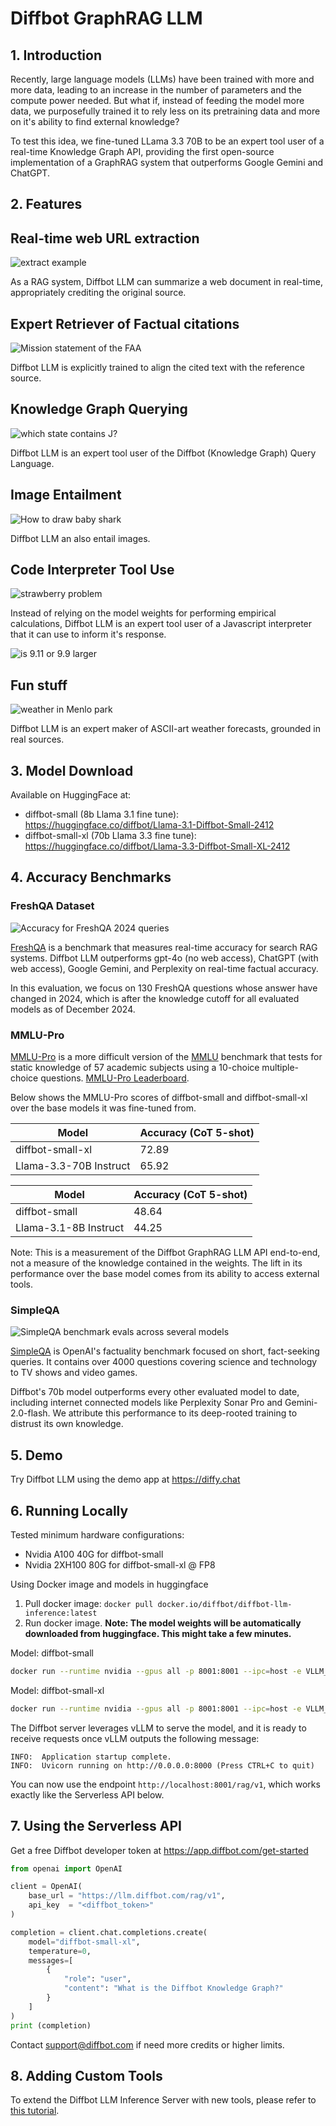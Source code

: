 # Diffbot GraphRAG LLM

## 1. Introduction

Recently, large language models (LLMs) have been trained with more and more data, leading to an increase in the number of parameters and the compute power needed. But what if, instead of feeding the model more data, we purposefully trained it to rely less on its pretraining data and more on it's ability to find external knowledge?

To test this idea, we fine-tuned LLama 3.3 70B to be an expert tool user of a real-time Knowledge Graph API, providing the first open-source implementation of a GraphRAG system that outperforms Google Gemini and ChatGPT. 

## 2. Features

## Real-time web URL extraction

![extract example](./static/extract.webp)

As a RAG system, Diffbot LLM can summarize a web document in real-time, appropriately crediting the original source.

## Expert Retriever of Factual citations

![Mission statement of the FAA](./static/faa.webp)

Diffbot LLM is explicitly trained to align the cited text with the reference source. 

## Knowledge Graph Querying

![which state contains J?](./static/newjersey.webp)

 Diffbot LLM is an expert tool user of the Diffbot (Knowledge Graph) Query Language.

## Image Entailment
 
![How to draw baby shark](./static/babyshark.webp)

 Diffbot LLM an also entail images. 

## Code Interpreter Tool Use

![strawberry problem](./static/strawberry.webp)


Instead of relying on the model weights for performing empirical calculations, Diffbot LLM is an expert tool user of a Javascript interpreter that it can use to inform it's response.

![is 9.11 or 9.9 larger](./static/math.webp)

## Fun stuff

![weather in Menlo park](./static/weather.webp)

Diffbot LLM is an expert maker of ASCII-art weather forecasts, grounded in real sources.

## 3. Model Download

Available on HuggingFace at:
 * diffbot-small (8b Llama 3.1 fine tune): https://huggingface.co/diffbot/Llama-3.1-Diffbot-Small-2412
 * diffbot-small-xl (70b Llama 3.3 fine tune): https://huggingface.co/diffbot/Llama-3.3-Diffbot-Small-XL-2412

## 4. Accuracy Benchmarks

### FreshQA Dataset

![Accuracy for FreshQA 2024 queries](./static/freshqa.png)

[FreshQA](https://arxiv.org/abs/2310.03214) is a benchmark that measures real-time accuracy for search RAG systems.  Diffbot LLM outperforms gpt-4o (no web access), ChatGPT (with web access), Google Gemini, and Perplexity on real-time factual accuracy. 

In this evaluation, we focus on 130 FreshQA questions whose answer have changed in 2024, which is after the knowledge
cutoff for all evaluated models as of December 2024.

### MMLU-Pro

[MMLU-Pro](https://arxiv.org/abs/2406.01574) is a more difficult version of the [MMLU](https://arxiv.org/abs/2009.03300) benchmark that tests for static knowledge of 57 academic subjects using a 10-choice multiple-choice questions. [MMLU-Pro Leaderboard](https://huggingface.co/spaces/TIGER-Lab/MMLU-Pro).

Below shows the MMLU-Pro scores of diffbot-small and diffbot-small-xl over the base models it was fine-tuned from.

| Model | Accuracy (CoT 5-shot) |
| ----- | ----------------- |
| diffbot-small-xl | 72.89  |
| Llama-3.3-70B Instruct | 65.92 |

| Model | Accuracy (CoT 5-shot) |
| ----- | ----------------- |
| diffbot-small | 48.64 |
| Llama-3.1-8B Instruct | 44.25 |

Note: This is a measurement of the Diffbot GraphRAG LLM API end-to-end, not a measure of the knowledge contained in the weights. The lift in its performance over the base model comes from its ability to access external tools.

### SimpleQA

![SimpleQA benchmark evals across several models](./static/simpleqa.png)

[SimpleQA](https://openai.com/index/introducing-simpleqa/) is OpenAI's factuality benchmark focused on short, fact-seeking queries. It contains over 4000 questions covering science and technology to TV shows and video games.

Diffbot's 70b model outperforms every other evaluated model to date, including internet connected models like Perplexity Sonar Pro and Gemini-2.0-flash. We attribute this performance to its deep-rooted training to distrust its own knowledge.


## 5. Demo

Try Diffbot LLM using the demo app at https://diffy.chat

## 6. Running Locally

Tested minimum hardware configurations: 

 - Nvidia A100 40G for diffbot-small
 - Nvidia 2XH100 80G for diffbot-small-xl @ FP8

Using Docker image and models in huggingface 
1. Pull docker image: `docker pull docker.io/diffbot/diffbot-llm-inference:latest`
2. Run docker image. **Note: The model weights will be automatically downloaded from huggingface. 
This might take a few minutes.**

Model: diffbot-small
```bash
docker run --runtime nvidia --gpus all -p 8001:8001 --ipc=host -e VLLM_OPTIONS="--model diffbot/Llama-3.1-Diffbot-Small-2412 --served-model-name diffbot-small --enable-prefix-caching"  docker.io/diffbot/diffbot-llm-inference:latest 
```

Model: diffbot-small-xl
```bash
docker run --runtime nvidia --gpus all -p 8001:8001 --ipc=host -e VLLM_OPTIONS="--model diffbot/Llama-3.3-Diffbot-Small-XL-2412 --served-model-name diffbot-small-xl --enable-prefix-caching --quantization fp8 --tensor-parallel-size 2"  docker.io/diffbot/diffbot-llm-inference:latest 
```

The Diffbot server leverages vLLM to serve the model, and it is ready to receive requests once vLLM outputs the following message:
```
INFO:  Application startup complete.
INFO:  Uvicorn running on http://0.0.0.0:8000 (Press CTRL+C to quit)
```

You can now use the endpoint `http://localhost:8001/rag/v1`, which works exactly like the Serverless API below.

## 7. Using the Serverless API

Get a free Diffbot developer token at https://app.diffbot.com/get-started

```python
from openai import OpenAI

client = OpenAI(
    base_url = "https://llm.diffbot.com/rag/v1",
    api_key  = "<diffbot_token>" 
)

completion = client.chat.completions.create(
    model="diffbot-small-xl",
    temperature=0,
    messages=[
        {
            "role": "user",
            "content": "What is the Diffbot Knowledge Graph?"
        }
    ]
)
print (completion)
```
Contact support@diffbot.com if need more credits or higher limits.

## 8. Adding Custom Tools

To extend the Diffbot LLM Inference Server with new tools, please refer to [this tutorial](add_tool_to_diffbot_llm_inference.md).
